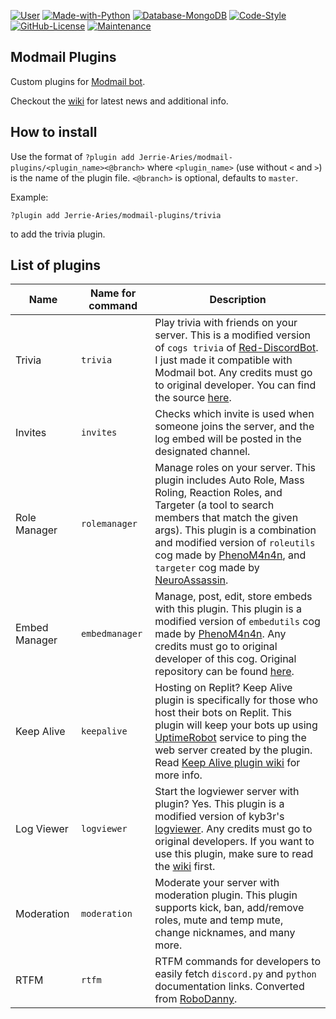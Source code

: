 [![User](https://img.shields.io/badge/Modmail%20Plugins-by%20Jerrie-black.svg?style=popout&logo=github&logoColor=white)](https://github.com/Jerrie-Aries/)
[![Made-with-Python](https://img.shields.io/badge/Made%20with-Python%203.9-1f425f.svg?style=popout&logo=python&logoColor=yellow)](https://www.python.org/)
[![Database-MongoDB](https://img.shields.io/badge/Database-MongoDB-%234ea94b.svg?style=popout&logo=mongodb&logoColor=white)](https://www.mongodb.com/cloud)
[![Code-Style](https://img.shields.io/badge/Code%20Style-Black-000000.svg)](https://github.com/python/black)
[![GitHub-License](https://badgen.net/github/license/Jerrie-Aries/modmail-plugins?label=License)](https://github.com/Jerrie-Aries/modmail-plugins/blob/master/LICENSE)
[![Maintenance](https://img.shields.io/badge/Maintained%3F-Yes-green.svg)](https://github.com/Jerrie-Aries/modmail-plugins/graphs/commit-activity)


## Modmail Plugins

Custom plugins for [Modmail bot](https://github.com/kyb3r/modmail).

Checkout the [wiki](https://github.com/Jerrie-Aries/modmail-plugins/wiki) for latest news and additional info.

## How to install

Use the format of `?plugin add Jerrie-Aries/modmail-plugins/<plugin_name><@branch>` where `<plugin_name>` (use without `<` and `>`) is the name of the plugin file. `<@branch>` is optional, defaults to `master`.

Example:
```
?plugin add Jerrie-Aries/modmail-plugins/trivia
```
to add the trivia plugin.


## List of plugins
| Name | Name for command | Description |
| --- | --- | --- |
| Trivia | `trivia` | Play trivia with friends on your server. This is a modified version of `cogs trivia` of [Red-DiscordBot](https://github.com/Cog-Creators/Red-DiscordBot). I just made it compatible with Modmail bot. Any credits must go to original developer. You can find the source [here](https://github.com/Cog-Creators/Red-DiscordBot/tree/V3/develop/redbot/cogs/trivia). |
| Invites | `invites` | Checks which invite is used when someone joins the server, and the log embed will be posted in the designated channel. |
| Role Manager | `rolemanager` | Manage roles on your server. This plugin includes Auto Role, Mass Roling, Reaction Roles, and Targeter (a tool to search members that match the given args). This plugin is a combination and modified version of `roleutils` cog made by [PhenoM4n4n](https://github.com/phenom4n4n), and `targeter` cog made by [NeuroAssassin](https://github.com/NeuroAssassin). |
| Embed Manager | `embedmanager` | Manage, post, edit, store embeds with this plugin. This plugin is a modified version of `embedutils` cog made by [PhenoM4n4n](https://github.com/phenom4n4n). Any credits must go to original developer of this cog. Original repository can be found [here](https://github.com/phenom4n4n/phen-cogs/tree/master/embedutils). |
| Keep Alive | `keepalive` | Hosting on Replit? Keep Alive plugin is specifically for those who host their bots on Replit. This plugin will keep your bots up using [UptimeRobot](https://uptimerobot.com/) service to ping the web server created by the plugin. Read [Keep Alive plugin wiki](https://github.com/Jerrie-Aries/modmail-plugins/wiki/Keep-Alive-plugin-guide) for more info. |
| Log Viewer | `logviewer` | Start the logviewer server with plugin? Yes. This plugin is a modified version of kyb3r's [logviewer](https://github.com/kyb3r/logviewer). Any credits must go to original developers. If you want to use this plugin, make sure to read the [wiki](https://github.com/Jerrie-Aries/modmail-plugins/wiki/Log-Viewer-plugin) first. |
| Moderation | `moderation` | Moderate your server with moderation plugin. This plugin supports kick, ban, add/remove roles, mute and temp mute, change nicknames, and many more. |
| RTFM | `rtfm` | RTFM commands for developers to easily fetch `discord.py` and `python` documentation links. Converted from [RoboDanny](https://github.com/Rapptz/RoboDanny). |